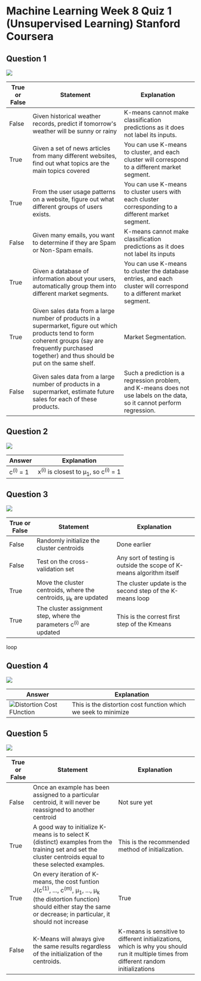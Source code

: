 # Machine Learning Week 8 Quiz 1 (Unsupervised Learning) Stanford Coursera

Question 1
----------
![](https://github.com/mGalarnyk/datasciencecoursera/blob/master/Stanford_Machine_Learning/Week1/data/unsupervisedLearningQ1.png)

True or False | Statement | Explanation 
--- | --- | ---
False | Given historical weather records, predict if tomorrow's weather will be sunny or rainy | K-means cannot make classification predictions as it does not label its inputs.
True | Given a set of news articles from many different websites, find out what topics are the main topics covered | You can use K-means to cluster, and each cluster will correspond to a different market segment. 
True | From the user usage patterns on a website, figure out what different groups of users exists. | You can use K-means to cluster users with each cluster corresponding to a different market segment. 
False | Given many emails, you want to determine if they are Spam or Non-Spam emails.  | K-means cannot make classification predictions as it does not label its inputs
True | Given a database of information about your users, automatically group them into different market segments. | You can use K-means to cluster the database entries, and each cluster will correspond to a different market segment.
True | Given sales data from a large number of products in a supermarket, figure out which products tend to form coherent groups (say are frequently purchased together) and thus should be put on the same shelf. | Market Segmentation.
False | Given sales data from a large number of products in a supermarket, estimate future sales for each of these products. | Such a prediction is a regression problem, and K-means does not use labels on the data, so it cannot perform regression.

Question 2
----------
![](https://github.com/mGalarnyk/datasciencecoursera/blob/master/Stanford_Machine_Learning/Week1/data/unsupervisedLearningQ2.png)

Answer | Explanation 
--- | --- 
c<sup>(i)</sup> = 1 | x<sup>(i)</sup> is closest to μ<sub>1</sub>, so c<sup>(i)</sup> = 1

Question 3
----------
![](https://github.com/mGalarnyk/datasciencecoursera/blob/master/Stanford_Machine_Learning/Week1/data/unsupervisedLearningQ3.png)

True or False | Statement | Explanation 
--- | --- | ---
False | Randomly initialize the cluster centroids | Done earlier
False | Test on the cross-validation set | Any sort of testing is outside the scope of K-means algorithm itself
True | Move the cluster centroids, where the centroids, μ<sub>k</sub> are updated | The cluster update is the second step of the K-means loop 
True | The cluster assignment step, where the parameters c<sup>(i)</sup> are updated | This is the correst first step of the Kmeans
loop

Question 4
----------
![](https://github.com/mGalarnyk/datasciencecoursera/blob/master/Stanford_Machine_Learning/Week1/data/unsupervisedLearningQ4.png)

Answer | Explanation 
--- | --- 
<img src="https://github.com/mGalarnyk/datasciencecoursera/blob/master/Stanford_Machine_Learning/Week1/data/ClusteringDistortionFunction.png" alt="Distortion Cost FUnction"> | This is the distortion cost function which we seek to minimize

Question 5
----------
![](https://github.com/mGalarnyk/datasciencecoursera/blob/master/Stanford_Machine_Learning/Week1/data/unsupervisedLearningQ5.png)

True or False | Statement | Explanation 
--- | --- | ---
False | Once an example has been assigned to a particular centroid, it will never be reassigned to another centroid | Not sure yet
True | A good way to initialize K-means is to select K (distinct) examples from the training set and set the cluster centroids equal to these selected examples. | This is the recommended method of initialization.
True | On every iteration of K-means, the cost funtion J(c<sup>(1)</sup>, ..., c<sup>(m)</sup>,  μ<sub>1</sub>, ...,  μ<sub>k</sub> (the distortion function) should either stay the same or decrease; in particular, it should not increase | True  
False | K-Means will always give the same results regardless of the initialization of the centroids. | K-means is sensitive to different initializations, which is why you should run it multiple times from different random initializations
